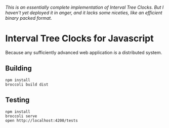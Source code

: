 *This is an essentially complete implementation of Interval Tree Clocks. But I haven't yet deployed it in anger, and it lacks some niceties, like an efficient binary packed format.*

Interval Tree Clocks for Javascript
===================================

Because any sufficiently advanced web application *is* a distributed
system.

Building
--------

    npm install
	broccoli build dist

Testing
-------

    npm install
	broccoli serve
	open http://localhost:4200/tests
